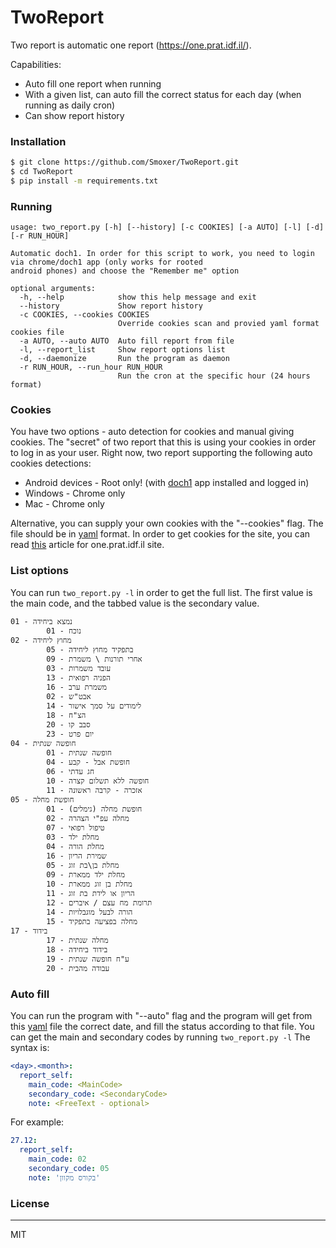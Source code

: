 # TwoReport
Two report is automatic one report (https://one.prat.idf.il/).

Capabilities:
- Auto fill one report when running
- With a given list, can auto fill the correct status for each day (when running as daily cron)
- Can show report history

### Installation
```sh
$ git clone https://github.com/Smoxer/TwoReport.git
$ cd TwoReport
$ pip install -m requirements.txt
```

### Running
```
usage: two_report.py [-h] [--history] [-c COOKIES] [-a AUTO] [-l] [-d] [-r RUN_HOUR]

Automatic doch1. In order for this script to work, you need to login via chrome/doch1 app (only works for rooted
android phones) and choose the "Remember me" option

optional arguments:
  -h, --help            show this help message and exit
  --history             Show report history
  -c COOKIES, --cookies COOKIES
                        Override cookies scan and provied yaml format cookies file
  -a AUTO, --auto AUTO  Auto fill report from file
  -l, --report_list     Show report options list
  -d, --daemonize       Run the program as daemon
  -r RUN_HOUR, --run_hour RUN_HOUR
                        Run the cron at the specific hour (24 hours format)
```

### Cookies
You have two options - auto detection for cookies and manual giving cookies.
The "secret" of two report that this is using your cookies in order to log in as your user.
Right now, two report supporting the following auto cookies detections:
- Android devices - Root only! (with [doch1](https://play.google.com/store/apps/details?id=il.idf.doch1) app installed and logged in)
- Windows - Chrome only
- Mac - Chrome only

Alternative, you can supply your own cookies with the "--cookies" flag.
The file should be in [yaml](https://en.wikipedia.org/wiki/YAML) format.
In order to get cookies for the site, you can read [this](https://www.cookieyes.com/how-to-check-cookies-on-your-website-manually/) article for one.prat.idf.il site.

### List options
You can run `two_report.py -l` in order to get the full list.
The first value is the main code, and the tabbed value is the secondary value.
```
01 - נמצא ביחידה
        01 - נוכח
02 - מחוץ ליחידה
        05 - בתפקיד מחוץ ליחידה
        09 - אחרי תורנות \ משמרת
        03 - עובד משמרות
        13 - הפניה רפואית
        16 - משמרת ערב
        02 - אבט"ש
        14 - לימודים על סמך אישור
        18 - הצ"ח
        20 - סבב קו
        23 - יום פרט
04 - חופשה שנתית
        01 - חופשה שנתית
        04 - חופשת אבל - קבע
        06 - חג עדתי
        10 - חופשה ללא תשלום קצרה
        11 - אזכרה - קרבה ראשונה
05 - חופשת מחלה
        01 - חופשת מחלה (גימלים)
        02 - מחלה עפ"י הצהרה
        07 - טיפול רפואי
        03 - מחלת ילד
        04 - מחלת הורה
        16 - שמירת הריון
        05 - מחלת בן\בת זוג
        09 - מחלת ילד ממארת
        10 - מחלת בן זוג ממארת
        11 - הריון או לידת בת זוג
        12 - תרומת מח עצם / איברים
        14 - הורה לבעל מוגבלויות
        15 - מחלה בפציעה בתפקיד
17 - בידוד
        17 - מחלה שנתית
        18 - בידוד ביחידה
        19 - ע"ח חופשה שנתית
        20 - עבודה מהבית
```

### Auto fill
You can run the program with "--auto" flag and the program will get from this [yaml](https://en.wikipedia.org/wiki/YAML) file the correct date, and fill the status according to that file.
You can get the main and secondary codes by running `two_report.py -l`
The syntax is:
```yaml
<day>.<month>: 
  report_self:
    main_code: <MainCode>
    secondary_code: <SecondaryCode>
    note: <FreeText - optional>
```
For example:
```yaml
27.12: 
  report_self:
    main_code: 02
    secondary_code: 05
    note: 'בקורס מקוון'
```

### License
----
MIT